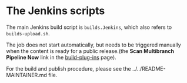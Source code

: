 # The Jenkins scripts

The main Jenkins build script is `builds.Jenkins`, which also refers to
`builds-upload.sh`.

The job does not start automatically, but needs to be triggered manually
when the content is ready for a public release.(the
**Scan Multibranch Pipeline Now** link in the
[build-plug-ins](https://ci.eclipse.org/embed-cdt/job/build-plug-ins/) page).

For the build and publish procedure, please see the
../../README-MAINTAINER.md file.
